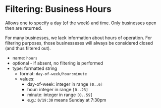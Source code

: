 # Filtering: Business Hours

Allows one to specify a day (of the week) and time.  Only businesses
open then are returned.

For many businesses, we lack information about hours of operation.
For filtering purposes, those businesseses will always be considered
closed (and thus filtered out).

* name: `hours`
* optional - if absent, no filtering is performed
* type: formatted string
  * format: `day-of-week/hour:minute`
  * values:
    * day-of-week: integer in range `[0..6]`
    * hour: integer in range `[0..23]`
    * minute: integer in range `[0..59]`
    * e.g.: `0/19:30` means Sunday at 7:30pm
